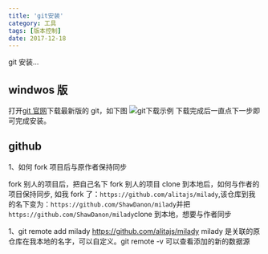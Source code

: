 ```yaml
---
title: 'git安装'
category: 工具
tags: [版本控制]
date: 2017-12-18
---
```


git 安装...

<!-- more -->

## windwos 版

打开[git 官网](https://git-scm.com/)下载最新版的 git，如下图
![git下载示例](/assets/img/2017/12-18-1.png)
下载完成后一直点下一步即可完成安装。

## github

1、如何 fork 项目后与原作者保持同步

fork 别人的项目后，把自己名下 fork 别人的项目 clone 到本地后，如何与作者的项目保持同步,
如我 fork 了：`https://github.com/alitajs/milady`,该仓库到我的名下变为：`https://github.com/ShawDanon/milady`并把`https://github.com/ShawDanon/milady`clone 到本地，想要与作者同步

1、git remote add milady https://github.com/alitajs/milady
milady 是关联的原仓库在我本地的名字，可以自定义。git remote -v 可以查看添加的新的数据源
